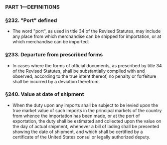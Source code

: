 ### PART 1—DEFINITIONS

### §232. "Port" defined
* The word "port", as used in title 34 of the Revised Statutes, may include any place from which merchandise can be shipped for importation, or at which merchandise can be imported.

### §233. Departure from prescribed forms
* In cases where the forms of official documents, as prescribed by title 34 of the Revised Statutes, shall be substantially complied with and observed, according to the true intent thereof, no penalty or forfeiture shall be incurred by a deviation therefrom.

### §240. Value at date of shipment
* When the duty upon any imports shall be subject to be levied upon the true market value of such imports in the principal markets of the country from whence the importation has been made, or at the port of exportation, the duty shall be estimated and collected upon the value on the day of actual shipment, whenever a bill of lading shall be presented showing the date of shipment, and which shall be certified by a certificate of the United States consul or legally authorized deputy.